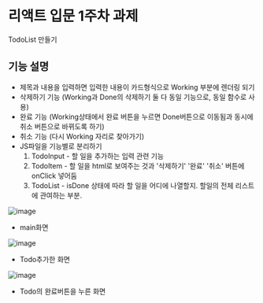 # 리액트 입문 1주차 과제
TodoList 만들기

## 기능 설명
- 제목과 내용을 입력하면 입력한 내용이 카드형식으로 Working 부분에 렌더링 되기
- 삭제하기 기능 (Working과 Done의 삭제하기 둘 다 동일 기능으로, 동일 함수로 사용)
- 완료 기능 (Working상태에서 완료 버튼을 누르면 Done버튼으로 이동됨과 동시에 취소 버튼으로 바뀌도록 하기)
- 취소 기능 (다시 Working 자리로 찾아가기)
- JS파일을 기능별로 분리하기
  1) TodoInput - 할 일을 추가하는 입력 관련 기능
  2) TodoItem - 할 일을 html로 보여주는 것과 '삭제하기' '완료' '취소' 버튼에 onClick 넣어둠
  3) TodoList - isDone 상태에 따라 할 일을 어디에 나열할지. 할일의 전체 리스트에 관여하는 부분.


![image](https://github.com/gkstnadl/React-week-1/assets/131341172/3b744740-27cd-4f73-ac7a-9fd006367b8c)
- main화면
  
![image](https://github.com/gkstnadl/React-week-1/assets/131341172/c15d288b-a400-409f-8808-1c578b7841bf)
- Todo추가한 화면
  
![image](https://github.com/gkstnadl/React-week-1/assets/131341172/0c37cdb2-f161-4c94-9c66-17948390944f)
- Todo의 완료버튼을 누른 화면
  
